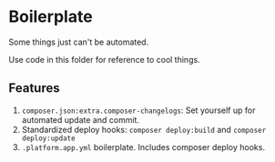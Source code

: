 # Boilerplate

Some things just can't be automated.

Use code in this folder for reference to cool things.

## Features

1. `composer.json:extra.composer-changelogs`: Set yourself up for automated update and commit.
2. Standardized deploy hooks: `composer deploy:build` and `composer deploy:update`
3. `.platform.app.yml` boilerplate. Includes composer deploy hooks.

